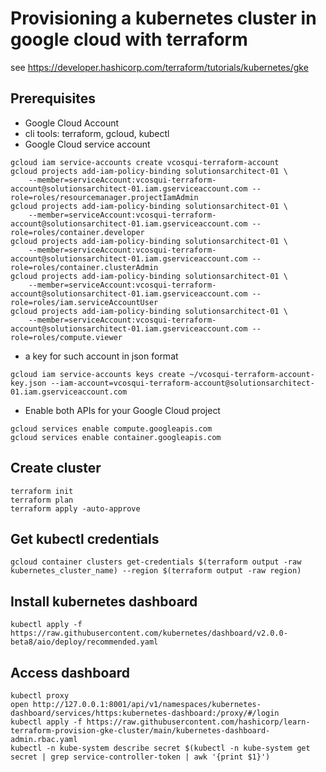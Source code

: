 # Provisioning a kubernetes cluster in google cloud with terraform
see https://developer.hashicorp.com/terraform/tutorials/kubernetes/gke

## Prerequisites
* Google Cloud Account
* cli tools: terraform, gcloud, kubectl
* Google Cloud service account
```shell
gcloud iam service-accounts create vcosqui-terraform-account
gcloud projects add-iam-policy-binding solutionsarchitect-01 \
    --member=serviceAccount:vcosqui-terraform-account@solutionsarchitect-01.iam.gserviceaccount.com --role=roles/resourcemanager.projectIamAdmin
gcloud projects add-iam-policy-binding solutionsarchitect-01 \
    --member=serviceAccount:vcosqui-terraform-account@solutionsarchitect-01.iam.gserviceaccount.com --role=roles/container.developer
gcloud projects add-iam-policy-binding solutionsarchitect-01 \
    --member=serviceAccount:vcosqui-terraform-account@solutionsarchitect-01.iam.gserviceaccount.com --role=roles/container.clusterAdmin
gcloud projects add-iam-policy-binding solutionsarchitect-01 \
    --member=serviceAccount:vcosqui-terraform-account@solutionsarchitect-01.iam.gserviceaccount.com --role=roles/iam.serviceAccountUser
gcloud projects add-iam-policy-binding solutionsarchitect-01 \
    --member=serviceAccount:vcosqui-terraform-account@solutionsarchitect-01.iam.gserviceaccount.com --role=roles/compute.viewer
```
* a key for such account in json format
```shell
gcloud iam service-accounts keys create ~/vcosqui-terraform-account-key.json --iam-account=vcosqui-terraform-account@solutionsarchitect-01.iam.gserviceaccount.com
```

* Enable both APIs for your Google Cloud project
```shell
gcloud services enable compute.googleapis.com
gcloud services enable container.googleapis.com
```

## Create cluster
```shell
terraform init
terraform plan
terraform apply -auto-approve
```

## Get kubectl credentials
```shell
gcloud container clusters get-credentials $(terraform output -raw kubernetes_cluster_name) --region $(terraform output -raw region)
```

## Install kubernetes dashboard
```shell
kubectl apply -f https://raw.githubusercontent.com/kubernetes/dashboard/v2.0.0-beta8/aio/deploy/recommended.yaml
```

## Access dashboard
```shell
kubectl proxy
open http://127.0.0.1:8001/api/v1/namespaces/kubernetes-dashboard/services/https:kubernetes-dashboard:/proxy/#/login
kubectl apply -f https://raw.githubusercontent.com/hashicorp/learn-terraform-provision-gke-cluster/main/kubernetes-dashboard-admin.rbac.yaml
kubectl -n kube-system describe secret $(kubectl -n kube-system get secret | grep service-controller-token | awk '{print $1}')
```
